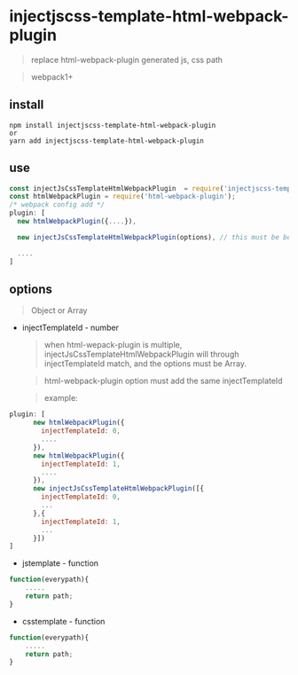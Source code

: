 # injectjscss-template-html-webpack-plugin

> replace html-webpack-plugin generated js, css path

> webpack1+

## install

```sheel
npm install injectjscss-template-html-webpack-plugin
or
yarn add injectjscss-template-html-webpack-plugin
```

## use

```js
const injectJsCssTemplateHtmlWebpackPlugin  = require('injectjscss-template-html-webpack-plugin');
const htmlWebpackPlugin = require('html-webpack-plugin');
/* webpack config add */
plugin: [
  new htmlWebpackPlugin({....}),

  new injectJsCssTemplateHtmlWebpackPlugin(options), // this must be behind the html-webpack-plugin

  ....
]
```

## options

> Object or Array

-   injectTemplateId  - number
    > when html-wepack-plugin is multiple, injectJsCssTemplateHtmlWebpackPlugin will through injectTemplateId match, and the options must be Array.

    > html-webpack-plugin option must add the same injectTemplateId
    
    > example:
```js
plugin: [
      new htmlWebpackPlugin({
        injectTemplateId: 0,
        ....
      }),
      new htmlWebpackPlugin({
        injectTemplateId: 1,
        ....
      }),
      new injectJsCssTemplateHtmlWebpackPlugin([{
        injectTemplateId: 0,
        ...
      },{
        injectTemplateId: 1,
        ...
      }])
]
```

-   jstemplate   - function

```js
function(everypath){
    .....
    return path;
}
```

-   csstemplate   - function

```js
function(everypath){
    .....
    return path;
}
```
